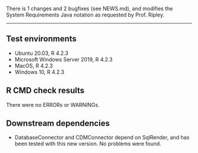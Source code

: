 There is 1 changes and 2 bugfixes (see NEWS.md), and modifies the System Requirements Java notation as requested by Prof. Ripley. 

---

## Test environments
* Ubuntu 20.03, R 4.2.3
* Microsoft Windows Server 2019, R 4.2.3
* MacOS, R 4.2.3
* Windows 10, R 4.2.3

## R CMD check results

There were no ERRORs or WARNINGs. 

## Downstream dependencies

- DatabaseConnector and CDMConnector depend on SqlRender, and has been tested with this new version. No problems were found.